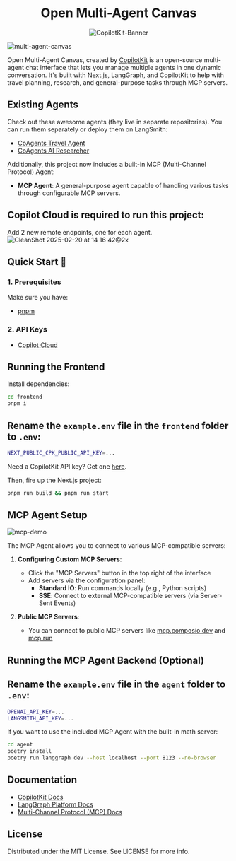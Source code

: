 

<div align="center">

# Open Multi-Agent Canvas
   
![CopilotKit-Banner](https://github.com/user-attachments/assets/8167c845-0381-45d9-ad1c-83f995d48290)
</div>


![multi-agent-canvas](https://github.com/user-attachments/assets/5953a5a6-5686-4722-9477-5279b67b3dba)


Open Multi-Agent Canvas, created by [CopilotKit](https://github.com/CopilotKit/CopilotKit) is an open-source multi-agent chat interface that lets you manage multiple agents in one dynamic conversation. It's built with Next.js, LangGraph, and CopilotKit to help with travel planning, research, and general-purpose tasks through MCP servers.

## Existing Agents

Check out these awesome agents (they live in separate repositories). You can run them separately or deploy them on LangSmith:
- [CoAgents Travel Agent](https://github.com/CopilotKit/CopilotKit/tree/main/examples/coagents-travel/agent)
- [CoAgents AI Researcher](https://github.com/CopilotKit/CopilotKit/tree/main/examples/coagents-ai-researcher/agent)

Additionally, this project now includes a built-in MCP (Multi-Channel Protocol) Agent:
- **MCP Agent**: A general-purpose agent capable of handling various tasks through configurable MCP servers.

## Copilot Cloud is required to run this project: 

Add 2 new remote endpoints, one for each agent.
![CleanShot 2025-02-20 at 14 16 42@2x](https://github.com/user-attachments/assets/da415736-c862-481f-b9c2-2ca63297ac5d)

## Quick Start 🚀

### 1. Prerequisites
Make sure you have:
- [pnpm](https://pnpm.io/installation)

### 2. API Keys
- [Copilot Cloud](https://cloud.copilotkit.ai)

## Running the Frontend

Install dependencies:

```sh
cd frontend
pnpm i
```

## Rename the `example.env` file in the `frontend` folder to `.env`:

```sh
NEXT_PUBLIC_CPK_PUBLIC_API_KEY=...
```

Need a CopilotKit API key? Get one [here](https://cloud.copilotkit.ai/).

Then, fire up the Next.js project:

```sh
pnpm run build && pnpm run start
```

## MCP Agent Setup

![mcp-demo](./agent/demo/mcp-demo.gif)

The MCP Agent allows you to connect to various MCP-compatible servers:

1. **Configuring Custom MCP Servers**:
   - Click the "MCP Servers" button in the top right of the interface
   - Add servers via the configuration panel:
     - **Standard IO**: Run commands locally (e.g., Python scripts)
     - **SSE**: Connect to external MCP-compatible servers (via Server-Sent Events)

2. **Public MCP Servers**:
   - You can connect to public MCP servers like [mcp.composio.dev](https://mcp.composio.dev/) and [mcp.run](https://www.mcp.run/)

## Running the MCP Agent Backend (Optional)

## Rename the `example.env` file in the `agent` folder to `.env`:

```sh
OPENAI_API_KEY=...
LANGSMITH_API_KEY=...
```

If you want to use the included MCP Agent with the built-in math server:

```sh
cd agent
poetry install
poetry run langgraph dev --host localhost --port 8123 --no-browser
```

## Documentation 
- [CopilotKit Docs](https://docs.copilotkit.ai/coagents)
- [LangGraph Platform Docs](https://langchain-ai.github.io/langgraph/cloud/deployment/cloud/)
- [Multi-Channel Protocol (MCP) Docs](https://github.com/langchain-ai/langgraph/tree/main/examples/mcp)

## License
Distributed under the MIT License. See LICENSE for more info.
